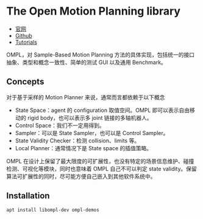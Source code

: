 # The Open Motion Planning library
- [官网](http://ompl.kavrakilab.org/)
- [Github](https://github.com/ompl/ompl)
- [Tutorials](https://ompl.kavrakilab.org/tutorials.html)

OMPL，对 Sample-Based Motion Planning 方法的具体实现，包括统一的接口抽象、类型和概念一致性、简单的测试 GUI 以及通用 Benchmark。

## Concepts
对于基于采样的 Motion Planner 来说，通常而言都依赖于以下概念
- State Space：agent 的 configuration 取值空间。OMPL 即可以表示自由移动的 rigid body，也可以表示多 joint 链接的多轴机器人。
- Control Space：我们不一定用得到。
- Sampler：可以是 State Sampler，也可以是 Control Sampler。
- State Validity Checker：检测 collision、limits 等。
- Local Planner：通常情况下是 State space 的插值策略。

OMPL 在设计上保留了最大限度的可扩展性，也没有特定的场景信息维护、碰撞检测、可视化等模块，同时也意味着 OMPL 自己不可以判定 state validity。保留算法可扩展性的同时，尽可能方便自己嵌入到其他软件系统中。


## Installation
```bash
apt install libompl-dev ompl-demos
```
